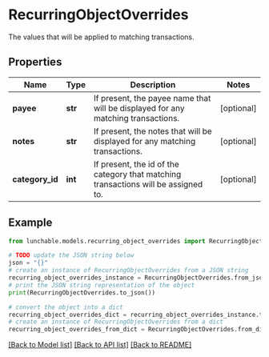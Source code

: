 # RecurringObjectOverrides

The values that will be applied to  matching transactions.

## Properties

Name | Type | Description | Notes
------------ | ------------- | ------------- | -------------
**payee** | **str** | If present, the payee name that will be displayed for any matching transactions. | [optional] 
**notes** | **str** | If present, the notes that will be displayed for any matching transactions. | [optional] 
**category_id** | **int** | If present, the id of the category that matching transactions will be assigned to. | [optional] 

## Example

```python
from lunchable.models.recurring_object_overrides import RecurringObjectOverrides

# TODO update the JSON string below
json = "{}"
# create an instance of RecurringObjectOverrides from a JSON string
recurring_object_overrides_instance = RecurringObjectOverrides.from_json(json)
# print the JSON string representation of the object
print(RecurringObjectOverrides.to_json())

# convert the object into a dict
recurring_object_overrides_dict = recurring_object_overrides_instance.to_dict()
# create an instance of RecurringObjectOverrides from a dict
recurring_object_overrides_from_dict = RecurringObjectOverrides.from_dict(recurring_object_overrides_dict)
```
[[Back to Model list]](../README.md#documentation-for-models) [[Back to API list]](../README.md#documentation-for-api-endpoints) [[Back to README]](../README.md)


